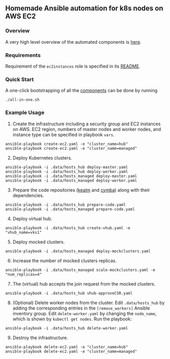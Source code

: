 Homemade Ansible automation for k8s nodes on AWS EC2
----------------------------------------------------

### Overview
A very high level overview of the automated components is [here](overview.txt).

### Requirements
Requirement of the `ec2instances` role is specified in its [README](roles/ec2instances/README.md).

### Quick Start
A one-click bootstrapping of all the [components](overview.txt) can be done by running
```shell
./all-in-one.sh
```

### Example Usage
1. Create the infrastructure including a security group and EC2 instances on AWS.
EC2 region, numbers of master nodes and worker nodes, and instance type can be specified in playbook `vars`.
```
ansible-playbook create-ec2.yaml -e "cluster_name=hub"
ansible-playbook create-ec2.yaml -e "cluster_name=managed"
```

2. Deploy Kubernetes clusters.
```
ansible-playbook -i .data/hosts_hub deploy-master.yaml
ansible-playbook -i .data/hosts_hub deploy-worker.yaml
ansible-playbook -i .data/hosts_managed deploy-master.yaml
ansible-playbook -i .data/hosts_managed deploy-worker.yaml
```

3. Prepare the code repositories ([kealm](https://github.com/pdettori/kealm) and [cymba](https://github.com/pdettori/cymba)) along with their dependencies.
```
ansible-playbook -i .data/hosts_hub prepare-code.yaml
ansible-playbook -i .data/hosts_managed prepare-code.yaml
```

4. Deploy virtual hub.

```
ansible-playbook -i .data/hosts_hub create-vhub.yaml -e "vhub_name=vks1"
```

5. Deploy mocked clusters.

```
ansible-playbook -i .data/hosts_managed deploy-mockclusters.yaml 
```

6. Increase the number of mocked clusters replicas.

```
ansible-playbook -i .data/hosts_managed scale-mockclusters.yaml -e "num_replicas=4"
```

7. The (virtual) hub accepts the join request from the mocked clusters.

```
ansible-playbook -i .data/hosts_hub vhub-approveCSR.yaml 
```

8. (Optional) Delete worker nodes from the cluster.
Edit `.data/hosts_hub` by adding the corresponding entries in the `[remove_workers]` Ansible inventory group.
Edit `delete-worker.yaml` by changing the `node_name`, which is shown by `kubectl get nodes`.
Run the playbook:
```
ansible-playbook -i .data/hosts_hub delete-worker.yaml
```

9. Destroy the infrastructure.
```
ansible-playbook delete-ec2.yaml -e "cluster_name=hub"
ansible-playbook delete-ec2.yaml -e "cluster_name=managed"
```
